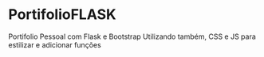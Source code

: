 # PortifolioFLASK
Portifolio Pessoal com Flask e Bootstrap 
Utilizando também, CSS e JS para estilizar e adicionar funções

